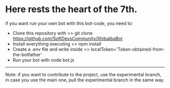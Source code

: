 # Here rests the heart of the 7th.

if you want run your own bot with this bot-code, you need to:

- Clone this repository with >> git clone https://github.com/SoftDevsCommunity/XhibalbaBot
- Install everything executing >> npm install
- Create a .env file and write inside >> localToken='Token-obtained-from-the-botfather'
- Run your bot with node bot.js

---
Note: if you want to contribute to the project, use the experimental branch, in case you use the main one, pull the experimental branch in the same way.
